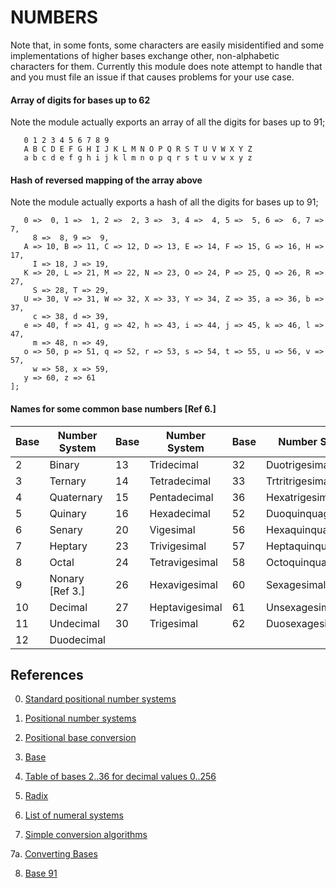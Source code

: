 NUMBERS
=======

Note that, in some fonts, some characters are easily misidentified and some implementations of higher bases exchange other, non-alphabetic characters for them. Currently this module does note attempt to handle that and you must file an issue if that causes problems for your use case.

#### Array of digits for bases up to 62

Note the module actually exports an array of all the digits for bases up to 91;

       0 1 2 3 4 5 6 7 8 9
       A B C D E F G H I J K L M N O P Q R S T U V W X Y Z
       a b c d e f g h i j k l m n o p q r s t u v w x y z

#### Hash of reversed mapping of the array above

Note the module actually exports a hash of all the digits for bases up to 91;

       0 =>  0, 1 =>  1, 2 =>  2, 3 =>  3, 4 =>  4, 5 =>  5, 6 =>  6, 7 =>  7, 
         8 =>  8, 9 =>  9,
       A => 10, B => 11, C => 12, D => 13, E => 14, F => 15, G => 16, H => 17, 
         I => 18, J => 19,
       K => 20, L => 21, M => 22, N => 23, O => 24, P => 25, Q => 26, R => 27, 
         S => 28, T => 29,
       U => 30, V => 31, W => 32, X => 33, Y => 34, Z => 35, a => 36, b => 37, 
         c => 38, d => 39,
       e => 40, f => 41, g => 42, h => 43, i => 44, j => 45, k => 46, l => 47, 
         m => 48, n => 49,
       o => 50, p => 51, q => 52, r => 53, s => 54, t => 55, u => 56, v => 57, 
         w => 58, x => 59,
       y => 60, z => 61
    ];

#### Names for some common base numbers [Ref 6.]

<table class="pod-table">
<thead><tr>
<th>Base</th> <th>Number System</th> <th>Base</th> <th>Number System</th> <th>Base</th> <th>Number System</th>
</tr></thead>
<tbody>
<tr> <td>2</td> <td>Binary</td> <td>13</td> <td>Tridecimal</td> <td>32</td> <td>Duotrigesimal</td> </tr> <tr> <td>3</td> <td>Ternary</td> <td>14</td> <td>Tetradecimal</td> <td>33</td> <td>Trtritrigesimal</td> </tr> <tr> <td>4</td> <td>Quaternary</td> <td>15</td> <td>Pentadecimal</td> <td>36</td> <td>Hexatrigesimal</td> </tr> <tr> <td>5</td> <td>Quinary</td> <td>16</td> <td>Hexadecimal</td> <td>52</td> <td>Duoquinquagesimal</td> </tr> <tr> <td>6</td> <td>Senary</td> <td>20</td> <td>Vigesimal</td> <td>56</td> <td>Hexaquinquagesimal</td> </tr> <tr> <td>7</td> <td>Heptary</td> <td>23</td> <td>Trivigesimal</td> <td>57</td> <td>Heptaquinquagesimal</td> </tr> <tr> <td>8</td> <td>Octal</td> <td>24</td> <td>Tetravigesimal</td> <td>58</td> <td>Octoquinquagesimal</td> </tr> <tr> <td>9</td> <td>Nonary [Ref 3.]</td> <td>26</td> <td>Hexavigesimal</td> <td>60</td> <td>Sexagesimal</td> </tr> <tr> <td>10</td> <td>Decimal</td> <td>27</td> <td>Heptavigesimal</td> <td>61</td> <td>Unsexagesimal</td> </tr> <tr> <td>11</td> <td>Undecimal</td> <td>30</td> <td>Trigesimal</td> <td>62</td> <td>Duosexagesimal</td> </tr> <tr> <td>12</td> <td>Duodecimal</td> <td></td> <td></td> <td></td> <td></td> </tr>
</tbody>
</table>

References
----------

0. [Standard positional number systems](https://en.wikipedia.org/wiki/List_of_numeral_systems#Standard_positional_numeral_systems)

1. [Positional number systems](https://en.wikipedia.org/wiki/Numeral_system#Positional_systems_in_detail)

2. [Positional base conversion](https://en.wikipedia.org/wiki/Positional_notation#Base_conversion)

3. [Base](http://mathworld.wolfram.com/Base.html)

4. [Table of bases 2..36 for decimal values 0..256](https://en.wikipedia.org/wiki/Table_of_bases)

5. [Radix](https://en.wikipedia.org/wiki/Radix)

6. [List of numeral systems](https://en.wikipedia.org/wiki/List_of_numeral_systems)

7. [Simple conversion algorithms](http://mathforum.org/library/drmath/view/57074.html)

7a. [Converting Bases](http://mathforum.org/library/drmath/view/55824.html)

8. [Base 91](http://base91.sourceforge.net/)

